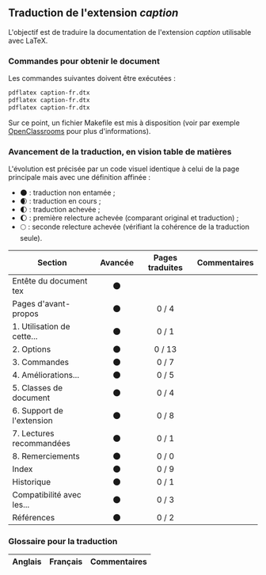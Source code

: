 ## Traduction de l'extension *caption*

L'objectif est de traduire la documentation de l'extension *caption* utilisable avec LaTeX. 


### Commandes pour obtenir le document

Les commandes suivantes doivent être exécutées :

```bash
pdflatex caption-fr.dtx
pdflatex caption-fr.dtx
pdflatex caption-fr.dtx
```

Sur ce point, un fichier Makefile est mis à disposition (voir par exemple [OpenClassrooms](https://openclassrooms.com/courses/compilez-sous-gnu-linux#/id/r-1130480) pour plus d'informations).


### Avancement de la traduction, en vision table de matières

L'évolution est précisée par un code visuel identique à celui de la page principale mais avec une définition affinée :

- :new_moon: : traduction non entamée ;
- :waxing_crescent_moon: : traduction en cours ;
- :first_quarter_moon: : traduction achevée ;
- :waxing_gibbous_moon: : première relecture achevée (comparant original et traduction) ; 
- :full_moon: : seconde relecture achevée (vérifiant la cohérence de la traduction seule).

Section                       | Avancée                | Pages traduites | Commentaires 
----------------------------- | :--------------------: | :-------------: | -------------------------
Entête du document tex        | :new_moon:             |                 |
Pages d'avant-propos          | :new_moon:             | 0 / 4           | 
1. Utilisation de cette...    | :new_moon:             | 0 / 1           |
2. Options                    | :new_moon:             | 0 / 13          |
3. Commandes                  | :new_moon:             | 0 / 7           |
4. Améliorations...           | :new_moon:             | 0 / 5           |
5. Classes de document        | :new_moon:             | 0 / 4           |
6. Support de l'extension     | :new_moon:             | 0 / 8           |
7. Lectures recommandées      | :new_moon:             | 0 / 1           |
8. Remerciements              | :new_moon:             | 0 / 0           |
Index                         | :new_moon:             | 0 / 9           |
Historique                    | :new_moon:             | 0 / 1           |
Compatibilité avec les...     | :new_moon:             | 0 / 3           |
Références                    | :new_moon:             | 0 / 2           |


### Glossaire pour la traduction

Anglais                | Français                                       | Commentaires 
---------------------- | ---------------------------------------------- | -------------------------------
